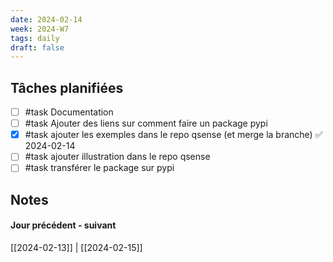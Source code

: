 ```yaml
---
date: 2024-02-14
week: 2024-W7
tags: daily
draft: false 
---
```


## Tâches planifiées

- [ ] #task Documentation
- [ ] #task Ajouter des liens sur comment faire un package pypi
- [x] #task ajouter les exemples dans le repo qsense (et merge la branche) ✅ 2024-02-14
- [ ] #task ajouter illustration dans le repo qsense
- [ ] #task transférer le package sur pypi

## Notes


#### Jour précédent - suivant 
[[2024-02-13]] | [[2024-02-15]]